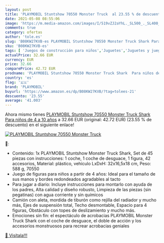 ```yaml
---
layout: post
title: 'PLAYMOBIL Stuntshow 70550 Monster Truck  al 23.55 % de descuento'
date: 2021-05-08 08:55:06
image: 'https://m.media-amazon.com/images/I/519vZJ2aYhL._SL500_._SL400_.jpg'
comments: true
category: ofertas
author: 'tole.es'
slug: 'B08KW27KVB-es PLAYMOBIL Stuntshow 70550 Monster Truck Shark Para niños...'
sku: 'B08KW27KVB-es'
tags: [ 'Juegos de construcción para niños','Juguetes','Juguetes y juegos','playmobil', ]
actualPrice: 32.66 EUR
currency: EUR
price: 32.66
comparePrice: 42.72 EUR
prodname: 'PLAYMOBIL Stuntshow 70550 Monster Truck Shark  Para niños de 4 a 10 años'
country: 'es'
flag: '🇪🇸'
brand: 'PLAYMOBIL'
buyurl: 'https://www.amazon.es/dp/B08KW27KVB/?tag=tolees-21'
descuento: '23.55'
average: '41.003'
---
```


Ahora mismo tienes [PLAYMOBIL Stuntshow 70550 Monster Truck Shark  Para niños de 4 a 10 años](https://www.amazon.es/dp/B08KW27KVB/?tag=tolees-21) a 32.66 EUR (original: 42.72 EUR) (23.55 %  de descuento) en el siguiente enlace!

[![PLAYMOBIL Stuntshow 70550 Monster Truck ](https://m.media-amazon.com/images/I/519vZJ2aYhL._SL500_._SL400_.jpg)](https://www.amazon.es/dp/B08KW27KVB/?tag=tolees-21)

🔎:

- Contenido: 1x PLAYMOBIL Stuntshow Monster Truck Shark, Set de 45 piezas con instrucciones: 1 coche, 1 coche de desguace, 1 figura, 42 accesorios, Material: plástico, vehículo LxDxH: 32x16,5x18 cm, Peso: 588 g, 70550
- Juego de figuras para niños a partir de 4 años: Ideal para el tamaño de sus manos y bordes redondeados agradables al tacto
- Para jugar a diario: Incluye instrucciones para montarlo con ayuda de los padres, Alta calidad y diseño robusto, Limpieza de las piezas (sin pegatinas) con agua corriente y sin químicos
- Camión con aleta, mordida de tiburón como rejilla del radiador y mucho más, Ejes de suspensión total, Techo desmontable, Espacio para 4 figuras, Obstáculo con topes de deslizamiento y mucho más.
- Emociones sin fin: el espectáculo de acrobacias PLAYMOBIL Monster Truck Shark con el coche de desguace, el doble de acción y los accesorios monstruosos para recrear acrobacias geniales

[🛒 Visítala!!!](https://www.amazon.es/dp/B08KW27KVB/?tag=tolees-21)
